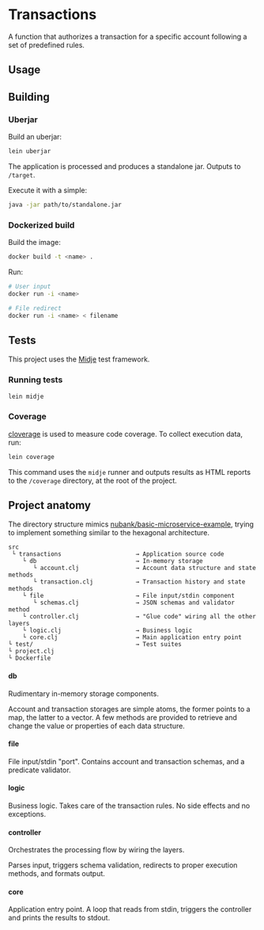# Transactions

A function that authorizes a transaction for a specific account
following a set of predefined rules.

## Usage

## Building

### Uberjar

Build an uberjar:

```bash
lein uberjar
```

The application is processed and produces a standalone jar. Outputs to `/target`.

Execute it with a simple:

```bash
java -jar path/to/standalone.jar
```

### Dockerized build

Build the image:

```bash
docker build -t <name> .
```

Run:

```bash
# User input
docker run -i <name>

# File redirect
docker run -i <name> < filename
```

## Tests

This project uses the [Midje](https://github.com/marick/Midje) test framework.

### Running tests

```bash
lein midje
```

### Coverage

[cloverage](https://github.com/cloverage/cloverage) is used to measure code coverage. To collect execution data, run:

```bash
lein coverage
```

This command uses the `midje` runner and outputs results as HTML reports to the `/coverage` directory, at the root of the project.


## Project anatomy

The directory structure mimics [nubank/basic-microservice-example](https://github.com/nubank/basic-microservice-example), trying to implement something similar to the hexagonal architecture.

```
src
 └ transactions                     → Application source code
    └ db                            → In-memory storage
       └ account.clj                → Account data structure and state methods
       └ transaction.clj            → Transaction history and state methods
    └ file                          → File input/stdin component
       └ schemas.clj                → JSON schemas and validator method
    └ controller.clj                → "Glue code" wiring all the other layers
    └ logic.clj                     → Business logic
    └ core.clj                      → Main application entry point
└ test/                             → Test suites
└ project.clj
└ Dockerfile
```

#### db

Rudimentary in-memory storage components.

Account and transaction storages are simple atoms, the former points to a map, the latter to a vector. A few methods are provided to retrieve and change the value or properties of each data structure.

#### file

File input/stdin "port". Contains account and transaction schemas, and a predicate validator.

#### logic

Business logic. Takes care of the transaction rules.
No side effects and no exceptions.

#### controller

Orchestrates the processing flow by wiring the layers.

Parses input, triggers schema validation, redirects to proper execution methods, and formats output.

#### core

Application entry point. A loop that reads from stdin, triggers the controller and prints the results to stdout.
